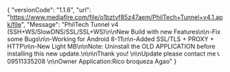 {
"versionCode": "1.1.6",
 "url": "https://www.mediafire.com/file/o1bztvf85z47aem/PhilTech+Tunnel+v4.1.apk/file",
 "Message": "PhilTech Tunnel v4 (SSH+WS/SlowDNS/SSL/SSL+WS)\n\nNew Build with new Features\n\n-Fix some Bugs\n\n-Working for Android 8-11\n\n-Added SSL/TLS + PROXY + HTTP\n\n-New Light MB\n\nNote: Uninstall the OLD APPLICATION before installing this new update.\n\n\nThank you!
\n\nUpdate please contact me 📞09511335208 \n\nOwner Application:Rico broqueza Agao"
}
